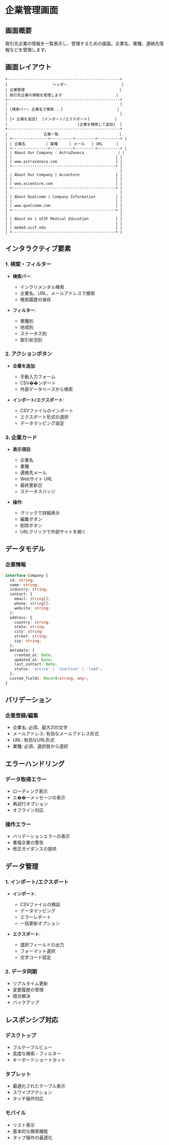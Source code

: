 # 企業管理画面

## 画面概要
取引先企業の情報を一覧表示し、管理するための画面。企業名、業種、連絡先情報などを管理します。

## 画面レイアウト
```
+--------------------------------------------------+
|                    ヘッダー                        |
| 企業管理                                          |
| 取引先企業の情報を管理します                        |
+--------------------------------------------------+
|                                                  |
| [検索バー: 企業名で検索...]                        |
|                                                  |
| [+ 企業を追加]  [インポート/エクスポート]           |
|                               [企業を検索して追加]  |
+--------------------------------------------------+
|                企業一覧                           |
| +----------------+----------+---------+----------+ |
| | 企業名         | 業種     | メール   | URL      |
| +----------------+----------+---------+----------+ |
| | About Our Company - AstraZeneca               | |
| |                                              | |
| | www.astrazeneca.com                          | |
| +----------------------------------------------+ |
|                                                  |
| | About Our Company | Accenture                | |
| |                                              | |
| | www.accenture.com                            | |
| +----------------------------------------------+ |
|                                                  |
| | About Qualcomm | Company Information         | |
| |                                              | |
| | www.qualcomm.com                             | |
| +----------------------------------------------+ |
|                                                  |
| | About Us | UCSF Medical Education            | |
| |                                              | |
| | meded.ucsf.edu                               | |
| +----------------------------------------------+ |
```

## インタラクティブ要素

### 1. 検索・フィルター
- **検索バー**:
  - インクリメンタル検索
  - 企業名、URL、メールアドレスで検索
  - 検索履歴の保存

- **フィルター**:
  - 業種別
  - 地域別
  - ステータス別
  - 取引状況別

### 2. アクションボタン
- **企業を追加**:
  - 手動入力フォーム
  - CSV��ンポート
  - 外部データベースから検索

- **インポート/エクスポート**:
  - CSVファイルのインポート
  - エクスポート形式の選択
  - データマッピング設定

### 3. 企業カード
- **表示項目**:
  - 企業名
  - 業種
  - 連絡先メール
  - Webサイト URL
  - 最終更新日
  - ステータスバッジ

- **操作**:
  - クリックで詳細表示
  - 編集ボタン
  - 削除ボタン
  - URLクリックで外部サイトを開く

## データモデル

### 企業情報
```typescript
interface Company {
  id: string;
  name: string;
  industry: string;
  contact: {
    email: string[];
    phone: string[];
    website: string;
  };
  address: {
    country: string;
    state: string;
    city: string;
    street: string;
    zip: string;
  };
  metadata: {
    created_at: Date;
    updated_at: Date;
    last_contact: Date;
    status: 'active' | 'inactive' | 'lead';
  };
  custom_fields: Record<string, any>;
}
```

## バリデーション

### 企業登録/編集
- 企業名: 必須、最大200文字
- メールアドレス: 有効なメールアドレス形式
- URL: 有効なURL形式
- 業種: 必須、選択肢から選択

## エラーハンドリング

### データ取得エラー
- ローディング表示
- エ��ーメッセージの表示
- 再試行オプション
- オフライン対応

### 操作エラー
- バリデーションエラーの表示
- 重複企業の警告
- 修正ガイダンスの提供

## データ管理

### 1. インポート/エクスポート
- **インポート**:
  - CSVファイルの検証
  - データマッピング
  - エラーレポート
  - 一括更新オプション

- **エクスポート**:
  - 選択フィールドの出力
  - フォーマット選択
  - 文字コード設定

### 2. データ同期
- リアルタイム更新
- 変更履歴の管理
- 競合解決
- バックアップ

## レスポンシブ対応

### デスクトップ
- フルテーブルビュー
- 高度な検索・フィルター
- キーボードショートカット

### タブレット
- 最適化されたテーブル表示
- スワイプアクション
- タッチ操作対応

### モバイル
- リスト表示
- 基本的な検索機能
- タップ操作の最適化 